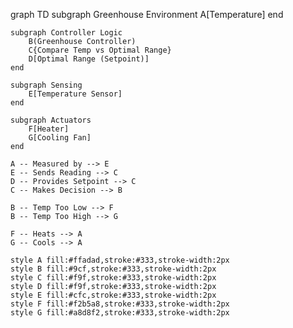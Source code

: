 graph TD
    subgraph Greenhouse Environment
        A[Temperature]
    end

    subgraph Controller Logic
        B(Greenhouse Controller)
        C{Compare Temp vs Optimal Range}
        D[Optimal Range (Setpoint)]
    end

    subgraph Sensing
        E[Temperature Sensor]
    end

    subgraph Actuators
        F[Heater]
        G[Cooling Fan]
    end

    A -- Measured by --> E
    E -- Sends Reading --> C
    D -- Provides Setpoint --> C
    C -- Makes Decision --> B
    
    B -- Temp Too Low --> F
    B -- Temp Too High --> G
    
    F -- Heats --> A
    G -- Cools --> A

    style A fill:#ffadad,stroke:#333,stroke-width:2px
    style B fill:#9cf,stroke:#333,stroke-width:2px
    style C fill:#f9f,stroke:#333,stroke-width:2px
    style D fill:#f9f,stroke:#333,stroke-width:2px
    style E fill:#cfc,stroke:#333,stroke-width:2px
    style F fill:#f2b5a8,stroke:#333,stroke-width:2px
    style G fill:#a8d8f2,stroke:#333,stroke-width:2px
